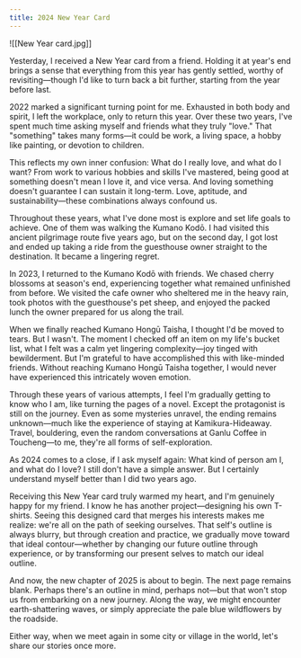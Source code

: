 ```yaml
---
title: 2024 New Year Card
---
```



![[New Year card.jpg]]

Yesterday, I received a New Year card from a friend. Holding it at year's end brings a sense that everything from this year has gently settled, worthy of revisiting—though I'd like to turn back a bit further, starting from the year before last.

2022 marked a significant turning point for me. Exhausted in both body and spirit, I left the workplace, only to return this year. Over these two years, I've spent much time asking myself and friends what they truly "love." That "something" takes many forms—it could be work, a living space, a hobby like painting, or devotion to children.

This reflects my own inner confusion: What do I really love, and what do I want? From work to various hobbies and skills I've mastered, being good at something doesn't mean I love it, and vice versa. And loving something doesn't guarantee I can sustain it long-term. Love, aptitude, and sustainability—these combinations always confound us.

Throughout these years, what I've done most is explore and set life goals to achieve. One of them was walking the Kumano Kodō. I had visited this ancient pilgrimage route five years ago, but on the second day, I got lost and ended up taking a ride from the guesthouse owner straight to the destination. It became a lingering regret.

In 2023, I returned to the Kumano Kodō with friends. We chased cherry blossoms at season's end, experiencing together what remained unfinished from before. We visited the cafe owner who sheltered me in the heavy rain, took photos with the guesthouse's pet sheep, and enjoyed the packed lunch the owner prepared for us along the trail.

When we finally reached Kumano Hongū Taisha, I thought I'd be moved to tears. But I wasn't. The moment I checked off an item on my life's bucket list, what I felt was a calm yet lingering complexity—joy tinged with bewilderment. But I'm grateful to have accomplished this with like-minded friends. Without reaching Kumano Hongū Taisha together, I would never have experienced this intricately woven emotion.

Through these years of various attempts, I feel I'm gradually getting to know who I am, like turning the pages of a novel. Except the protagonist is still on the journey. Even as some mysteries unravel, the ending remains unknown—much like the experience of staying at Kamikura-Hideaway. Travel, bouldering, even the random conversations at Ganlu Coffee in Toucheng—to me, they're all forms of self-exploration.

As 2024 comes to a close, if I ask myself again: What kind of person am I, and what do I love? I still don't have a simple answer. But I certainly understand myself better than I did two years ago.

Receiving this New Year card truly warmed my heart, and I'm genuinely happy for my friend. I know he has another project—designing his own T-shirts. Seeing this designed card that merges his interests makes me realize: we're all on the path of seeking ourselves. That self's outline is always blurry, but through creation and practice, we gradually move toward that ideal contour—whether by changing our future outline through experience, or by transforming our present selves to match our ideal outline.

And now, the new chapter of 2025 is about to begin. The next page remains blank. Perhaps there's an outline in mind, perhaps not—but that won't stop us from embarking on a new journey. Along the way, we might encounter earth-shattering waves, or simply appreciate the pale blue wildflowers by the roadside.

Either way, when we meet again in some city or village in the world, let's share our stories once more.
